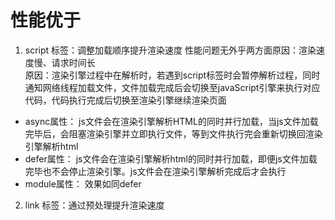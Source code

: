 # 性能优于  
1. script 标签：调整加载顺序提升渲染速度
性能问题无外乎两方面原因：渲染速度慢、请求时间长  
原因：渲染引擎过程中在解析时，若遇到script标签时会暂停解析过程，同时通知网络线程加载文件，文件加载完成后会切换至javaScript引擎来执行对应代码，代码执行完成后切换至渲染引擎继续渲染页面  
- async属性： js文件会在渲染引擎解析HTML的同时并行加载，当js文件加载完毕后，会阻塞渲染引擎并立即执行文件，等到文件执行完会重新切换回渲染引擎解析html 
- defer属性： js文件会在渲染引擎解析html的同时并行加载，即便js文件加载完毕也不会停止渲染引擎。js文件会在渲染引擎解析完成后才会执行  
- module属性： 效果如同defer  

2. link 标签：通过预处理提升渲染速度

